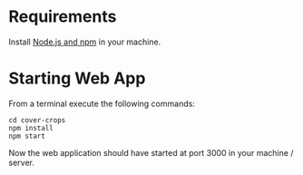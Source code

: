 # Requirements
Install [Node.js and npm](https://docs.npmjs.com/getting-started/installing-node) in your machine.

# Starting Web App

From a terminal execute the following commands:

	cd cover-crops
	npm install
	npm start

Now the web application should have started at port 3000 in your machine / server.
